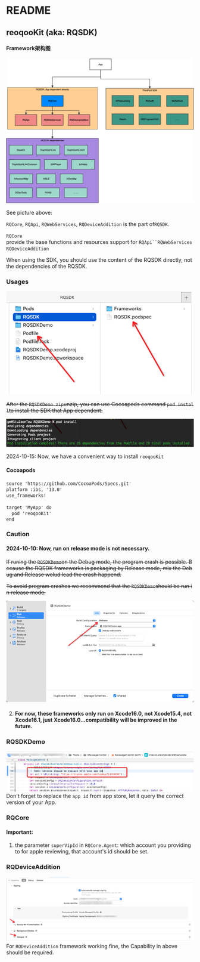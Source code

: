 # README

## reoqooKit (aka: RQSDK)

#### Framework架构图

![README.png](README.png)

See picture above:

`RQCore`, `RQApi`, `RQWebServices`, `RQDeviceAddition` is the part of`RQSDK`.

`RQCore` provide the base functions and resources support for `RQApi``RQWebServices` `RQDeviceAddition`

When using the SDK, you should use the content of the RQSDK directly, not the dependencies of the RQSDK.

### Usages

![image.png](image.png)

~~After the `RQSDKDemo.zip`unzip, you can use Cocoapods command `pod install`to install the SDK that App dependent.~~

![image2.png](image2.png)

2024-10-15: Now, we have a convenient way to install `reoqooKit`
#### Cocoapods
```
source 'https://github.com/CocoaPods/Specs.git'
platform :ios, '13.0'
use_frameworks!

target 'MyApp' do
  pod 'reoqooKit'
end
```

### Caution

#### 2024-10-10: Now, run on release mode is not necessary.
~~If runing the `RQSDKDemo`on the Debug mode, the program crash is possible. Because the RQSDK frameworks is packaging by Release mode, mix the Debug and Release wolud lead the crash happend.~~

~~To avoid program crashes we recommend that the `RQSDKDemo`should be run in release mode.~~

![image3.png](image3.png)

2.  
    #### For now, these frameworks only run on Xcode16.0, not Xcode15.4, not Xcode16.1, just Xcode16.0...compatibility will be improved in the future.

### RQSDKDemo
![image5.png](image5.png)
Don't forget to replace the `app id` from app store, let it query the correct version of your App.

### RQCore
#### Important:
1. the parameter `superVipId` in `RQCore.Agent`: which account you providing to for apple reviewing, that account's id should be set.

### RQDeviceAddition
![image4.png](image4.png)
For `RQDeviceAddition` framework working fine, the Capability in above should be required.
